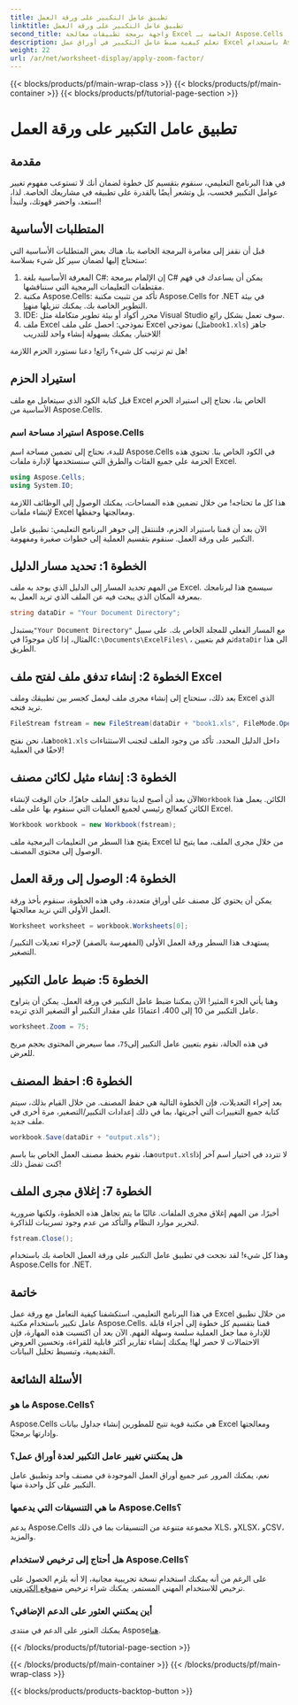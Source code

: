 ```yaml
---
title: تطبيق عامل التكبير على ورقة العمل
linktitle: تطبيق عامل التكبير على ورقة العمل
second_title: واجهة برمجة تطبيقات معالجة Excel الخاصة بـ Aspose.Cells .NET
description: تعلم كيفية ضبط عامل التكبير في أوراق عمل Excel باستخدام Aspose.Cells لـ .NET. دليل خطوة بخطوة لتحسين قابلية القراءة وعرض البيانات.
weight: 22
url: /ar/net/worksheet-display/apply-zoom-factor/
---
```


{{< blocks/products/pf/main-wrap-class >}}
{{< blocks/products/pf/main-container >}}
{{< blocks/products/pf/tutorial-page-section >}}

# تطبيق عامل التكبير على ورقة العمل

## مقدمة

في هذا البرنامج التعليمي، سنقوم بتقسيم كل خطوة لضمان أنك لا تستوعب مفهوم تغيير عوامل التكبير فحسب، بل وتشعر أيضًا بالقدرة على تطبيقه في مشاريعك الخاصة. لذا، استعد، واحضر قهوتك، ولنبدأ!

## المتطلبات الأساسية

قبل أن نقفز إلى مغامرة البرمجة الخاصة بنا، هناك بعض المتطلبات الأساسية التي ستحتاج إليها لضمان سير كل شيء بسلاسة:

1. المعرفة الأساسية بلغة C#: إن الإلمام ببرمجة C# يمكن أن يساعدك في فهم مقتطفات التعليمات البرمجية التي سنناقشها.
2. مكتبة Aspose.Cells: تأكد من تثبيت مكتبة Aspose.Cells for .NET في بيئة التطوير الخاصة بك. يمكنك تنزيلها من[هنا](https://releases.aspose.com/cells/net/).
3. IDE: محرر أكواد أو بيئة تطوير متكاملة مثل Visual Studio سوف تعمل بشكل رائع.
4.  ملف Excel نموذجي: احصل على ملف Excel نموذجي (مثل`book1.xls`) جاهز للاختبار. يمكنك بسهولة إنشاء واحد للتدريب!

هل تم ترتيب كل شيء؟ رائع! دعنا نستورد الحزم اللازمة!

## استيراد الحزم

قبل كتابة الكود الذي سيتعامل مع ملف Excel الخاص بنا، نحتاج إلى استيراد الحزم الأساسية من Aspose.Cells. 

### استيراد مساحة اسم Aspose.Cells

للبدء، نحتاج إلى تضمين مساحة اسم Aspose.Cells في الكود الخاص بنا. تحتوي هذه الحزمة على جميع الفئات والطرق التي سنستخدمها لإدارة ملفات Excel.

```csharp
using Aspose.Cells;
using System.IO;
```

هذا كل ما تحتاجه! من خلال تضمين هذه المساحات، يمكنك الوصول إلى الوظائف اللازمة لإنشاء ملفات Excel ومعالجتها وحفظها.

الآن بعد أن قمنا باستيراد الحزم، فلننتقل إلى جوهر البرنامج التعليمي: تطبيق عامل التكبير على ورقة العمل. سنقوم بتقسيم العملية إلى خطوات صغيرة ومفهومة.

## الخطوة 1: تحديد مسار الدليل

من المهم تحديد المسار إلى الدليل الذي يوجد به ملف Excel. سيسمح هذا لبرنامجك بمعرفة المكان الذي يبحث فيه عن الملف الذي تريد العمل به.

```csharp
string dataDir = "Your Document Directory";
```

 يستبدل`"Your Document Directory"` مع المسار الفعلي للمجلد الخاص بك. على سبيل المثال، إذا كان موجودًا في`C:\Documents\ExcelFiles\` ، ثم قم بتعيين`dataDir` الى هذا الطريق.

## الخطوة 2: إنشاء تدفق ملف لفتح ملف Excel

بعد ذلك، ستحتاج إلى إنشاء مجرى ملف ليعمل كجسر بين تطبيقك وملف Excel الذي تريد فتحه.

```csharp
FileStream fstream = new FileStream(dataDir + "book1.xls", FileMode.Open);
```

 هنا، نحن نفتح`book1.xls` داخل الدليل المحدد. تأكد من وجود الملف لتجنب الاستثناءات لاحقًا في العملية!

## الخطوة 3: إنشاء مثيل لكائن مصنف

 الآن بعد أن أصبح لدينا تدفق الملف جاهزًا، حان الوقت لإنشاء`Workbook` الكائن. يعمل هذا الكائن كمعالج رئيسي لجميع العمليات التي سنقوم بها على ملف Excel.

```csharp
Workbook workbook = new Workbook(fstream);
```

يفتح هذا السطر من التعليمات البرمجية ملف Excel من خلال مجرى الملف، مما يتيح لنا الوصول إلى محتوى المصنف.

## الخطوة 4: الوصول إلى ورقة العمل

يمكن أن يحتوي كل مصنف على أوراق متعددة، وفي هذه الخطوة، سنقوم بأخذ ورقة العمل الأولى التي نريد معالجتها.

```csharp
Worksheet worksheet = workbook.Worksheets[0];
```

يستهدف هذا السطر ورقة العمل الأولى (المفهرسة بالصفر) لإجراء تعديلات التكبير/التصغير.

## الخطوة 5: ضبط عامل التكبير

وهنا يأتي الجزء المثير! الآن يمكننا ضبط عامل التكبير في ورقة العمل. يمكن أن يتراوح عامل التكبير من 10 إلى 400، اعتمادًا على مقدار التكبير أو التصغير الذي تريده.

```csharp
worksheet.Zoom = 75;
```

 في هذه الحالة، نقوم بتعيين عامل التكبير إلى`75`، مما سيعرض المحتوى بحجم مريح للعرض.

## الخطوة 6: احفظ المصنف

بعد إجراء التعديلات، فإن الخطوة التالية هي حفظ المصنف. من خلال القيام بذلك، سيتم كتابة جميع التغييرات التي أجريتها، بما في ذلك إعدادات التكبير/التصغير، مرة أخرى في ملف جديد.

```csharp
workbook.Save(dataDir + "output.xls");
```

 هنا، نقوم بحفظ مصنف العمل الخاص بنا باسم`output.xls`لا تتردد في اختيار اسم آخر إذا كنت تفضل ذلك!

## الخطوة 7: إغلاق مجرى الملف

أخيرًا، من المهم إغلاق مجرى الملفات. غالبًا ما يتم تجاهل هذه الخطوة، ولكنها ضرورية لتحرير موارد النظام والتأكد من عدم وجود تسريبات للذاكرة.

```csharp
fstream.Close();
```

وهذا كل شيء! لقد نجحت في تطبيق عامل التكبير على ورقة العمل الخاصة بك باستخدام Aspose.Cells for .NET. 

## خاتمة

في هذا البرنامج التعليمي، استكشفنا كيفية التعامل مع ورقة عمل Excel من خلال تطبيق عامل تكبير باستخدام مكتبة Aspose.Cells. قمنا بتقسيم كل خطوة إلى أجزاء قابلة للإدارة مما جعل العملية سلسة وسهلة الفهم. الآن بعد أن اكتسبت هذه المهارة، فإن الاحتمالات لا حصر لها! يمكنك إنشاء تقارير أكثر قابلية للقراءة، وتحسين العروض التقديمية، وتبسيط تحليل البيانات.

## الأسئلة الشائعة

### ما هو Aspose.Cells؟  
Aspose.Cells هي مكتبة قوية تتيح للمطورين إنشاء جداول بيانات Excel ومعالجتها وإدارتها برمجيًا.

### هل يمكنني تغيير عامل التكبير لعدة أوراق عمل؟  
نعم، يمكنك المرور عبر جميع أوراق العمل الموجودة في مصنف واحد وتطبيق عامل التكبير على كل واحدة منها.

### ما هي التنسيقات التي يدعمها Aspose.Cells؟  
يدعم Aspose.Cells مجموعة متنوعة من التنسيقات بما في ذلك XLS، وXLSX، وCSV، والمزيد.

### هل أحتاج إلى ترخيص لاستخدام Aspose.Cells؟  
 على الرغم من أنه يمكنك استخدام نسخة تجريبية مجانية، إلا أنه يلزم الحصول على ترخيص للاستخدام المهني المستمر. يمكنك شراء ترخيص من[موقع إلكتروني](https://purchase.aspose.com/buy).

### أين يمكنني العثور على الدعم الإضافي؟  
 يمكنك العثور على الدعم في منتدى Aspose[هنا](https://forum.aspose.com/c/cells/9).


{{< /blocks/products/pf/tutorial-page-section >}}

{{< /blocks/products/pf/main-container >}}
{{< /blocks/products/pf/main-wrap-class >}}

{{< blocks/products/products-backtop-button >}}
